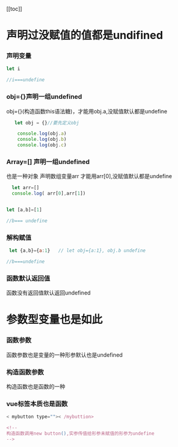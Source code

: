 [[toc]]

<style>h3{font-weight:bolder}</style>

# 声明过没赋值的值都是undifined



### 声明变量

```javascript
let i

//i===undefine
```

### obj={}声明一组undefined
obj={}(构造函数this语法糖)，才能用obj.a,没赋值默认都是undefine


```javascript
   let obj = {}//要先定义obj

    console.log(obj.a)
    console.log(obj.b)
    console.log(obj.c)

```

### Array=[] 声明一组undefined

也是一种对象
声明数组变量arr 才能用arr[0],没赋值默认都是undefine

```javascript
  let arr=[]
  console.log( arr[0],arr[1])


let [a,b]=[1]

//b=== undefine
```

### 解构赋值

```javascript
 let {a,b}={a:1}   // let obj={a:1}, obj.b undefine

//b===undefine
```



### 函数默认返回值

函数没有返回值默认返回undefined

# 参数型变量也是如此

### 函数参数

函数参数也是变量的一种形参默认也是undefined


### 构造函数参数

构造函数也是函数的一种 


### vue标签本质也是函数


```javascript
< mybutton type="">< /mybuttion>

<!-- 
构造函数调用new button(),实参传值给形参未赋值的形参为undefine 
-->
```